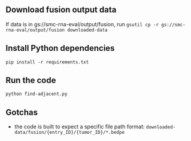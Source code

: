 Download fusion output data
-------------------------------

If data is in gs://smc-rna-eval/output/fusion, run `gsutil cp -r gs://smc-rna-eval/output/fusion downloaded-data`


Install Python dependencies
----------------------------

`pip install -r requirements.txt`


Run the code
-------------

`python find-adjacent.py`


Gotchas
--------

- the code is built to expect a specific file path format:
  `downloaded-data/fusion/{entry_ID}/{tumor_ID}/*.bedpe`
